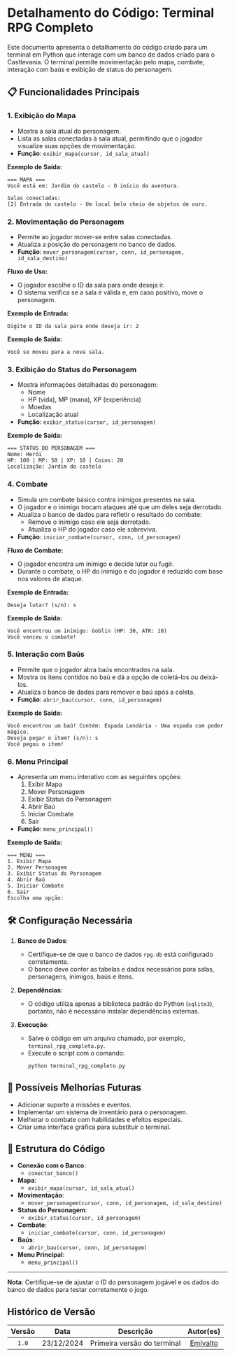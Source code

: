 # Detalhamento do Código: Terminal RPG Completo

Este documento apresenta o detalhamento do código criado para um terminal em Python que interage com um banco de dados criado para o Castlevania. O terminal permite movimentação pelo mapa, combate, interação com baús e exibição de status do personagem.

## 📋 Funcionalidades Principais

### 1. **Exibição do Mapa**
- Mostra a sala atual do personagem.
- Lista as salas conectadas à sala atual, permitindo que o jogador visualize suas opções de movimentação.
- **Função**: `exibir_mapa(cursor, id_sala_atual)`

**Exemplo de Saída:**
```
=== MAPA ===
Você está em: Jardim do castelo - O início da aventura.

Salas conectadas:
[2] Entrada do castelo - Um local belo cheio de objetos de ouro.
```

### 2. **Movimentação do Personagem**
- Permite ao jogador mover-se entre salas conectadas.
- Atualiza a posição do personagem no banco de dados.
- **Função**: `mover_personagem(cursor, conn, id_personagem, id_sala_destino)`

**Fluxo de Uso:**
- O jogador escolhe o ID da sala para onde deseja ir.
- O sistema verifica se a sala é válida e, em caso positivo, move o personagem.

**Exemplo de Entrada:**
```
Digite o ID da sala para onde deseja ir: 2
```

**Exemplo de Saída:**
```
Você se moveu para a nova sala.
```

### 3. **Exibição do Status do Personagem**
- Mostra informações detalhadas do personagem:
  - Nome
  - HP (vida), MP (mana), XP (experiência)
  - Moedas
  - Localização atual
- **Função**: `exibir_status(cursor, id_personagem)`

**Exemplo de Saída:**
```
=== STATUS DO PERSONAGEM ===
Nome: Herói
HP: 100 | MP: 50 | XP: 10 | Coins: 20
Localização: Jardim do castelo
```

### 4. **Combate**
- Simula um combate básico contra inimigos presentes na sala.
- O jogador e o inimigo trocam ataques até que um deles seja derrotado.
- Atualiza o banco de dados para refletir o resultado do combate:
  - Remove o inimigo caso ele seja derrotado.
  - Atualiza o HP do jogador caso ele sobreviva.
- **Função**: `iniciar_combate(cursor, conn, id_personagem)`

**Fluxo de Combate:**
- O jogador encontra um inimigo e decide lutar ou fugir.
- Durante o combate, o HP do inimigo e do jogador é reduzido com base nos valores de ataque.

**Exemplo de Entrada:**
```
Deseja lutar? (s/n): s
```

**Exemplo de Saída:**
```
Você encontrou um inimigo: Goblin (HP: 30, ATK: 10)
Você venceu o combate!
```

### 5. **Interação com Baús**
- Permite que o jogador abra baús encontrados na sala.
- Mostra os itens contidos no baú e dá a opção de coletá-los ou deixá-los.
- Atualiza o banco de dados para remover o baú após a coleta.
- **Função**: `abrir_bau(cursor, conn, id_personagem)`

**Exemplo de Saída:**
```
Você encontrou um baú! Contém: Espada Lendária - Uma espada com poder mágico.
Deseja pegar o item? (s/n): s
Você pegou o item!
```

### 6. **Menu Principal**
- Apresenta um menu interativo com as seguintes opções:
  1. Exibir Mapa
  2. Mover Personagem
  3. Exibir Status do Personagem
  4. Abrir Baú
  5. Iniciar Combate
  6. Sair
- **Função**: `menu_principal()`

**Exemplo de Saída:**
```
=== MENU ===
1. Exibir Mapa
2. Mover Personagem
3. Exibir Status do Personagem
4. Abrir Baú
5. Iniciar Combate
6. Sair
Escolha uma opção: 
```

## 🛠️ Configuração Necessária

1. **Banco de Dados**:
   - Certifique-se de que o banco de dados `rpg.db` está configurado corretamente.
   - O banco deve conter as tabelas e dados necessários para salas, personagens, inimigos, baús e itens.

2. **Dependências**:
   - O código utiliza apenas a biblioteca padrão do Python (`sqlite3`), portanto, não é necessário instalar dependências externas.

3. **Execução**:
   - Salve o código em um arquivo chamado, por exemplo, `terminal_rpg_completo.py`.
   - Execute o script com o comando:
     ```bash
     python terminal_rpg_completo.py
     ```

## 🔧 Possíveis Melhorias Futuras
- Adicionar suporte a missões e eventos.
- Implementar um sistema de inventário para o personagem.
- Melhorar o combate com habilidades e efeitos especiais.
- Criar uma interface gráfica para substituir o terminal.

## 📜 Estrutura do Código

- **Conexão com o Banco**:
  - `conectar_banco()`
- **Mapa**:
  - `exibir_mapa(cursor, id_sala_atual)`
- **Movimentação**:
  - `mover_personagem(cursor, conn, id_personagem, id_sala_destino)`
- **Status do Personagem**:
  - `exibir_status(cursor, id_personagem)`
- **Combate**:
  - `iniciar_combate(cursor, conn, id_personagem)`
- **Baús**:
  - `abrir_bau(cursor, conn, id_personagem)`
- **Menu Principal**:
  - `menu_principal()`


---
**Nota**: Certifique-se de ajustar o ID do personagem jogável e os dados do banco de dados para testar corretamente o jogo.

## Histórico de Versão
| Versão | Data | Descrição | Autor(es) |
| :-: | :-: | :-: | :-: | 
| `1.0`  | 23/12/2024 | Primeira versão do terminal  | [Emivalto](https://github.com/EmivaltoJrr) |